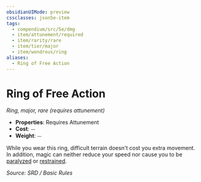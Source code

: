 ```yaml
---
obsidianUIMode: preview
cssclasses: json5e-item
tags:
  - compendium/src/5e/dmg
  - item/attunement/required
  - item/rarity/rare
  - item/tier/major
  - item/wondrous/ring
aliases:
  - Ring of Free Action
---
```

# Ring of Free Action
*Ring, major, rare (requires attunement)*  

- **Properties**: Requires Attunement
- **Cost**: ⏤
- **Weight**: ⏤

While you wear this ring, difficult terrain doesn't cost you extra movement. In addition, magic can neither reduce your speed nor cause you to be [paralyzed](rules/conditions.md#paralyzed) or [restrained](rules/conditions.md#restrained).

*Source: SRD / Basic Rules*